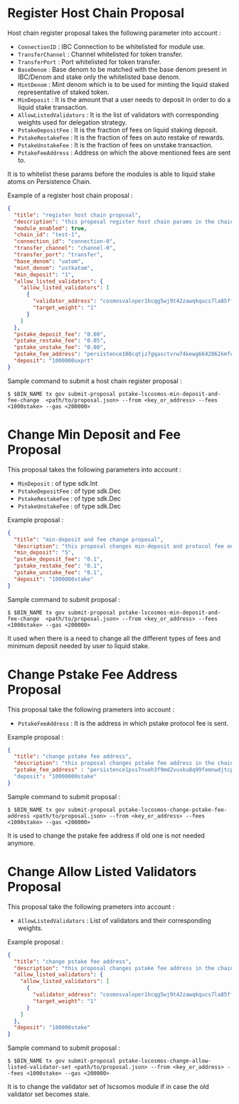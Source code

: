 <!--
order: 1
-->

# Register Host Chain Proposal

Host chain register proposal takes the following parameter into account :

- `ConnectionID` : IBC Connection to be whitelisted for module use.
- `TransferChannel` : Channel whitelisted for token transfer.
- `TransferPort` : Port whitelisted for token transfer.
- `BaseDenom` : Base denom to be matched with the base denom present in IBC/Denom and stake only the whitelisted base
  denom.
- `MintDenom` : Mint denom which is to be used for minting the liquid staked representative of staked token.
- `MinDeposit` : It is the amount that a user needs to deposit in order to do a liquid stake transaction.
- `AllowListedValidators` : It is the list of validators with corresponding weights used for delegation strategy.
- `PstakeDepositFee` : It is the fraction of fees on liquid staking deposit.
- `PstakeRestakeFee` : It is the fraction of fees on auto restake of rewards.
- `PstakeUnstakeFee` : It is the fraction of fees on unstake transaction.
- `PstakeFeeAddress` : Address on which the above mentioned fees are sent to.

It is to whitelist these params before the modules is able to liquid stake atoms on Persistence Chain.

Example of a register host chain proposal :

```json
{
  "title": "register host chain proposal",
  "description": "this proposal register host chain params in the chain",
  "module_enabled": true,
  "chain_id": "test-1",
  "connection_id": "connection-0",
  "transfer_channel": "channel-0",
  "transfer_port": "transfer",
  "base_denom": "uatom",
  "mint_denom": "ustkatom",
  "min_deposit": "1",
  "allow_listed_validators": {
    "allow_listed_validators": [
      {
        "validator_address": "cosmosvaloper1hcqg5wj9t42zawqkqucs7la85ffyv08le09ljt",
        "target_weight": "1"
      }
    ]
  },
  "pstake_deposit_fee": "0.00",
  "pstake_restake_fee": "0.05",
  "pstake_unstake_fee": "0.00",
  "pstake_fee_address": "persistence108cqtjz7gqasctvrw74kewg6642062kmfuujsd",
  "deposit": "1000000uxprt"
}
```

Sample command to submit a host chain register proposal :

```
$ $BIN_NAME tx gov submit-proposal pstake-lscosmos-min-deposit-and-fee-change  <path/to/proposal.json> --from <key_or_address> --fees <1000stake> --gas <200000>
```

# Change Min Deposit and Fee Proposal

This proposal takes the following parameters into account :

- `MinDeposit` : of type sdk.Int
- `PstakeDepositFee` : of type sdk.Dec
- `PstakeRestakeFee` : of type sdk.Dec
- `PstakeUnstakeFee` : of type sdk.Dec

Example proposal :

```json
{
  "title": "min-deposit and fee change proposal",
  "description": "this proposal changes min-deposit and protocol fee on chain",
  "min_deposit": "5",
  "pstake_deposit_fee": "0.1",
  "pstake_restake_fee": "0.1",
  "pstake_unstake_fee": "0.1",
  "deposit": "1000000stake"
}
```

Sample command to submit proposal :

```
$ $BIN_NAME tx gov submit-proposal pstake-lscosmos-min-deposit-and-fee-change  <path/to/proposal.json> --from <key_or_address> --fees <1000stake> --gas <200000>
```

It used when there is a need to change all the different types of fees and minimum deposit needed by user to liquid
stake.

# Change Pstake Fee Address Proposal

This proposal take the following prameters into account :

- `PstakeFeeAddress` : It is the address in which pstake protocol fee is sent.

Example proposal :

```json
{
  "title": "change pstake fee address",
  "description": "this proposal changes pstake fee address in the chain",
  "pstake_fee_address" : "persistence1pss7nxeh3f9md2vuxku8q99femnwdjtcpe9ky9"
  "deposit": "10000000stake"
}
```

Sample command to submit proposal :

```
$ $BIN_NAME tx gov submit-proposal pstake-lscosmos-change-pstake-fee-address <path/to/proposal.json> --from <key_or_address> --fees <1000stake> --gas <200000>
```

It is used to change the pstake fee address if old one is not needed anymore.

# Change Allow Listed Validators Proposal

This proposal take the following prameters into account :

- `AllowListedValidators` : List of validators and their corresponding weights.

Example proposal :

```json
{
  "title": "change pstake fee address",
  "description": "this proposal changes pstake fee address in the chain",
  "allow_listed_validators": {
    "allow_listed_validators": [
      {
        "validator_address": "cosmosvaloper1hcqg5wj9t42zawqkqucs7la85ffyv08le09ljt",
        "target_weight": "1"
      }
    ]
  },
  "deposit": "100000stake"
}
```

Sample command to submit proposal :

```
$ $BIN_NAME tx gov submit-proposal pstake-lscosmos-change-allow-listed-validator-set <path/to/proposal.json> --from <key_or_address> --fees <1000stake> --gas <200000>
```

It is to change the validator set of lscsomos module if in case the old validator set becomes stale.


